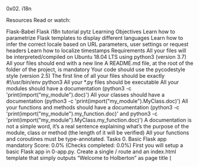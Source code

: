 0x02. i18n

Resources Read or watch:

Flask-Babel Flask i18n tutorial pytz Learning Objectives Learn how to parametrize Flask templates to display different languages Learn how to infer the correct locale based on URL parameters, user settings or request headers Learn how to localize timestamps Requirements All your files will be interpreted/compiled on Ubuntu 18.04 LTS using python3 (version 3.7) All your files should end with a new line A README.md file, at the root of the folder of the project, is mandatory Your code should use the pycodestyle style (version 2.5) The first line of all your files should be exactly #!/usr/bin/env python3 All your *.py files should be executable All your modules should have a documentation (python3 -c 'print(import("my_module").doc)') All your classes should have a documentation (python3 -c 'print(import("my_module").MyClass.doc)') All your functions and methods should have a documentation (python3 -c 'print(import("my_module").my_function.doc)' and python3 -c 'print(import("my_module").MyClass.my_function.doc)') A documentation is not a simple word, it’s a real sentence explaining what’s the purpose of the module, class or method (the length of it will be verified) All your functions and coroutines must be type-annotated. Tasks 0. Basic Flask app mandatory Score: 0.0% (Checks completed: 0.0%) First you will setup a basic Flask app in 0-app.py. Create a single / route and an index.html template that simply outputs “Welcome to Holberton” as page title (<title>) and “Hello world” as header (
).

Repo:

GitHub repository: alx-backend Directory: 0x02-i18n File: 0-app.py, templates/0-index.html

    Basic Babel setup mandatory Score: 0.0% (Checks completed: 0.0%) Install the Babel Flask extension:

$ pip3 install flask_babel==2.0.0 Then instantiate the Babel object in your app. Store it in a module-level variable named babel.

In order to configure available languages in our app, you will create a Config class that has a LANGUAGES class attribute equal to ["en", "fr"].

Use Config to set Babel’s default locale ("en") and timezone ("UTC").

Use that class as config for your Flask app.

Repo:

GitHub repository: alx-backend Directory: 0x02-i18n File: 1-app.py, templates/1-index.html

    Get locale from request mandatory Score: 0.0% (Checks completed: 0.0%) Create a get_locale function with the babel.localeselector decorator. Use request.accept_languages to determine the best match with our supported languages.

Repo:

GitHub repository: alx-backend Directory: 0x02-i18n File: 2-app.py, templates/2-index.html

    Parametrize templates mandatory Score: 0.0% (Checks completed: 0.0%) Use the _ or gettext function to parametrize your templates. Use the message IDs home_title and home_header.

Create a babel.cfg file containing

[python: **.py] [jinja2: /templates/.html] extensions=jinja2.ext.autoescape,jinja2.ext.with_ Then initialize your translations with

$ pybabel extract -F babel.cfg -o messages.pot . and your two dictionaries with

$ pybabel init -i messages.pot -d translations -l en $ pybabel init -i messages.pot -d translations -l fr Then edit files translations/[en|fr]/LC_MESSAGES/messages.po to provide the correct value for each message ID for each language. Use the following translations:

msgid English French home_title "Welcome to Holberton" "Bienvenue chez Holberton" home_header "Hello world!" "Bonjour monde!" Then compile your dictionaries with

$ pybabel compile -d translations Reload the home page of your app and make sure that the correct messages show up.

Repo:

GitHub repository: alx-backend Directory: 0x02-i18n File: 3-app.py, babel.cfg, templates/3-index.html, translations/en/LC_MESSAGES/messages.po, translations/fr/LC_MESSAGES/messages.po, translations/en/LC_MESSAGES/messages.mo, translations/fr/LC_MESSAGES/messages.mo

    Force locale with URL parameter mandatory Score: 0.0% (Checks completed: 0.0%) In this task, you will implement a way to force a particular locale by passing the locale=fr parameter to your app’s URLs.

In your get_locale function, detect if the incoming request contains locale argument and ifs value is a supported locale, return it. If not or if the parameter is not present, resort to the previous default behavior.

Now you should be able to test different translations by visiting http://127.0.0.1:5000?locale=[fr|en].

Visiting http://127.0.0.1:5000/?locale=fr should display this level 1 heading:

Repo:

GitHub repository: alx-backend Directory: 0x02-i18n File: 4-app.py, templates/4-index.html

    Mock logging in mandatory Score: 0.0% (Checks completed: 0.0%) Creating a user login system is outside the scope of this project. To emulate a similar behavior, copy the following user table in 5-app.py.

users = { 1: {"name": "Balou", "locale": "fr", "timezone": "Europe/Paris"}, 2: {"name": "Beyonce", "locale": "en", "timezone": "US/Central"}, 3: {"name": "Spock", "locale": "kg", "timezone": "Vulcan"}, 4: {"name": "Teletubby", "locale": None, "timezone": "Europe/London"}, } This will mock a database user table. Logging in will be mocked by passing login_as URL parameter containing the user ID to log in as.

Define a get_user function that returns a user dictionary or None if the ID cannot be found or if login_as was not passed.

Define a before_request function and use the app.before_request decorator to make it be executed before all other functions. before_request should use get_user to find a user if any, and set it as a global on flask.g.user.

In your HTML template, if a user is logged in, in a paragraph tag, display a welcome message otherwise display a default message as shown in the table below.

msgid English French logged_in_as "You are logged in as %(username)s." "Vous êtes connecté en tant que %(username)s." not_logged_in "You are not logged in." "Vous n'êtes pas connecté." Visiting http://127.0.0.1:5000/ in your browser should display this:

Visiting http://127.0.0.1:5000/?login_as=2 in your browser should display this:

Repo:

GitHub repository: alx-backend Directory: 0x02-i18n File: 5-app.py, templates/5-index.html

    Use user locale mandatory Score: 0.0% (Checks completed: 0.0%) Change your get_locale function to use a user’s preferred local if it is supported.

The order of priority should be

Locale from URL parameters Locale from user settings Locale from request header Default locale Test by logging in as different users

Repo:

GitHub repository: alx-backend Directory: 0x02-i18n File: 6-app.py, templates/6-index.html

    Infer appropriate time zone mandatory Define a get_timezone function and use the babel.timezoneselector decorator.

The logic should be the same as get_locale:

Find timezone parameter in URL parameters Find time zone from user settings Default to UTC Before returning a URL-provided or user time zone, you must validate that it is a valid time zone. To that, use pytz.timezone and catch the pytz.exceptions.UnknownTimeZoneError exception.

Repo:

GitHub repository: alx-backend Directory: 0x02-i18n File: 7-app.py, templates/7-index.html

